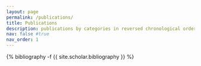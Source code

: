 ```yaml
---
layout: page
permalink: /publications/
title: Publications
description: publications by categories in reversed chronological order. generated by jekyll-scholar.
nav: false #true
nav_order: 1
---
```

<!-- _pages/publications.md -->
<div class="publications">

{% bibliography -f {{ site.scholar.bibliography }} %}

</div>
